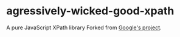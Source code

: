 agressively-wicked-good-xpath
=============================

A pure JavaScript XPath library
Forked from [Google's project](https://code.google.com/p/wicked-good-xpath/).
